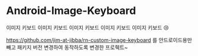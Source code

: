 # Android-Image-Keyboard
이미지 키보드 이미지 키보드 이미지 키보드 이미지 키보드 이미지 키보드 😢


https://github.com/jim-at-jibba/rn-custom-image-keyboard
를 안드로이드용만 빼고 패키지 버전 변경하여 동작하도록 변경한 프로줵트~


